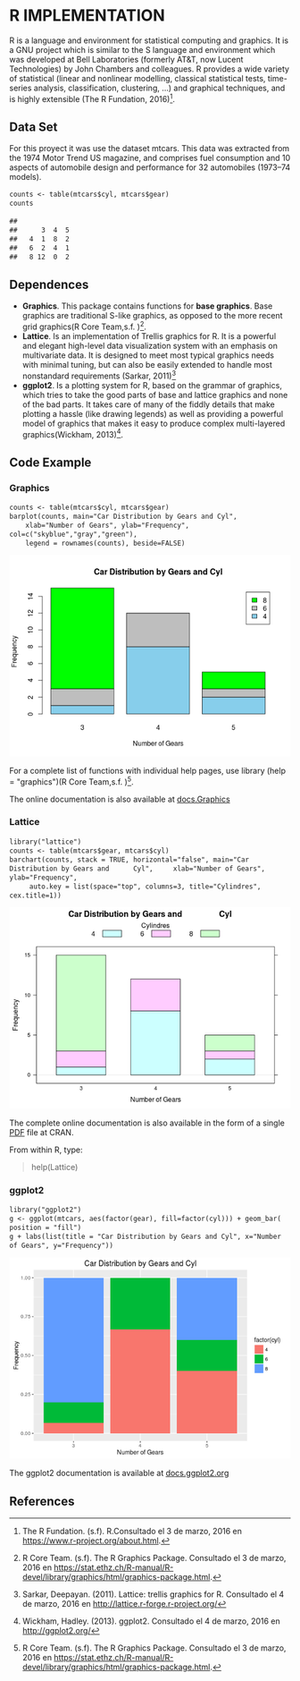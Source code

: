 R IMPLEMENTATION
================

R is a language and environment for statistical computing and graphics.
It is a GNU project which is similar to the S language and environment
which was developed at Bell Laboratories (formerly AT&T, now Lucent
Technologies) by John Chambers and colleagues. R provides a wide variety
of statistical (linear and nonlinear modelling, classical statistical
tests, time-series analysis, classification, clustering, …) and
graphical techniques, and is highly extensible (The R Fundation,
2016)[^1].

Data Set
--------

For this proyect it was use the dataset mtcars. This data was extracted
from the 1974 Motor Trend US magazine, and comprises fuel consumption
and 10 aspects of automobile design and performance for 32 automobiles
(1973–74 models).

    counts <- table(mtcars$cyl, mtcars$gear)
    counts

    ##    
    ##      3  4  5
    ##   4  1  8  2
    ##   6  2  4  1
    ##   8 12  0  2

Dependences
-----------

-   **Graphics**. This package contains functions for **base graphics**.
    Base graphics are traditional S-like graphics, as opposed to the
    more recent grid graphics(R Core Team,s.f. )[^2].
-   **Lattice**. Is an implementation of Trellis graphics for R. It is a
    powerful and elegant high-level data visualization system with an
    emphasis on multivariate data. It is designed to meet most typical
    graphics needs with minimal tuning, but can also be easily extended
    to handle most nonstandard requirements (Sarkar, 2011)[^3]
-   **ggplot2**. Is a plotting system for R, based on the grammar of
    graphics, which tries to take the good parts of base and lattice
    graphics and none of the bad parts. It takes care of many of the
    fiddly details that make plotting a hassle (like drawing legends) as
    well as providing a powerful model of graphics that makes it easy to
    produce complex multi-layered graphics(Wickham, 2013)[^4].

Code Example
------------

### Graphics

    counts <- table(mtcars$cyl, mtcars$gear)
    barplot(counts, main="Car Distribution by Gears and Cyl",
        xlab="Number of Gears", ylab="Frequency", col=c("skyblue","gray","green"),
        legend = rownames(counts), beside=FALSE)

![](A34Stacked_Bar_ChartR_files/figure-markdown_strict/unnamed-chunk-2-1.png)


For a complete list of functions with individual help pages, use library
(help = "graphics")(R Core Team,s.f. )[^2].

The online documentation is also available at
[docs.Graphics](https://stat.ethz.ch/R-manual/R-devel/library/graphics/html/00Index.html)

### Lattice

    library("lattice")
    counts <- table(mtcars$gear, mtcars$cyl)
    barchart(counts, stack = TRUE, horizontal="false", main="Car Distribution by Gears and      Cyl",     xlab="Number of Gears", ylab="Frequency", 
         auto.key = list(space="top", columns=3, title="Cylindres", cex.title=1))

![](A34Stacked_Bar_ChartR_files/figure-markdown_strict/unnamed-chunk-3-1.png)


The complete online documentation is also available in the form of a
single
[PDF](https://cran.r-project.org/web/packages/lattice/lattice.pdf) file
at CRAN.

From within R, type:

> help(Lattice)

### ggplot2

    library("ggplot2")
    g <- ggplot(mtcars, aes(factor(gear), fill=factor(cyl))) + geom_bar( position = "fill")
    g + labs(list(title = "Car Distribution by Gears and Cyl", x="Number of Gears", y="Frequency"))

![](A34Stacked_Bar_ChartR_files/figure-markdown_strict/unnamed-chunk-4-1.png)


The ggplot2 documentation is available at
[docs.ggplot2.org](http://docs.ggplot2.org/current/)

References
----------

[^1]: The R Fundation. (s.f). R.Consultado el 3 de marzo, 2016 en
<https://www.r-project.org/about.html>.

[^2]: R Core Team. (s.f). The R Graphics Package. Consultado el 3 de
marzo, 2016 en
<https://stat.ethz.ch/R-manual/R-devel/library/graphics/html/graphics-package.html>.

[^3]: Sarkar, Deepayan. (2011). Lattice: trellis graphics for R.
Consultado el 4 de marzo, 2016 en
<http://lattice.r-forge.r-project.org/>

[^4]: Wickham, Hadley. (2013). ggplot2. Consultado el 4 de marzo, 2016 en
<http://ggplot2.org/>
